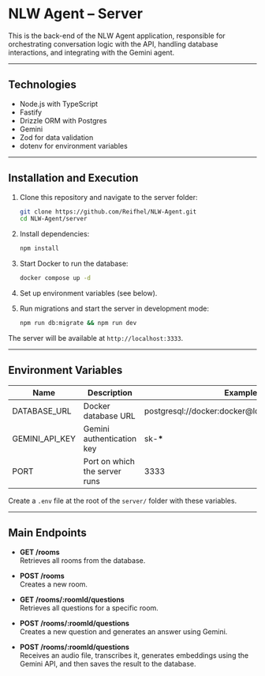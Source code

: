 # NLW Agent – Server

This is the back-end of the NLW Agent application, responsible for orchestrating conversation logic with the API, handling database interactions, and integrating with the Gemini agent.

---

## Technologies

- Node.js with TypeScript
- Fastify
- Drizzle ORM with Postgres
- Gemini
- Zod for data validation
- dotenv for environment variables

---

## Installation and Execution

1. Clone this repository and navigate to the server folder:

   ```bash
   git clone https://github.com/Reifhel/NLW-Agent.git
   cd NLW-Agent/server
   ```

2. Install dependencies:

   ```bash
   npm install
   ```

3. Start Docker to run the database:

   ```bash
   docker compose up -d
   ```

4. Set up environment variables (see below).

5. Run migrations and start the server in development mode:

   ```bash
   npm run db:migrate && npm run dev
   ```

The server will be available at `http://localhost:3333`.

---

## Environment Variables

| Name           | Description                   | Example                                          |
| -------------- | ----------------------------- | ------------------------------------------------ |
| DATABASE_URL   | Docker database URL           | postgresql://docker:docker@localhost:5432/agents |
| GEMINI_API_KEY | Gemini authentication key     | sk-****************\*****************            |
| PORT           | Port on which the server runs | 3333                                             |

Create a `.env` file at the root of the `server/` folder with these variables.

---

## Main Endpoints

- **GET /rooms**  
  Retrieves all rooms from the database.

- **POST /rooms**  
  Creates a new room.

- **GET /rooms/:roomId/questions**  
  Retrieves all questions for a specific room.

- **POST /rooms/:roomId/questions**  
  Creates a new question and generates an answer using Gemini.

- **POST /rooms/:roomId/questions**  
  Receives an audio file, transcribes it, generates embeddings using the Gemini API, and then saves the result to the database.
